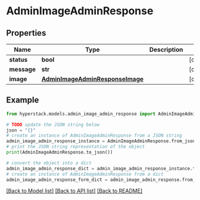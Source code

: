 # AdminImageAdminResponse


## Properties

Name | Type | Description | Notes
------------ | ------------- | ------------- | -------------
**status** | **bool** |  | [optional] 
**message** | **str** |  | [optional] 
**image** | [**AdminImageAdminResponseImage**](AdminImageAdminResponseImage.md) |  | [optional] 

## Example

```python
from hyperstack.models.admin_image_admin_response import AdminImageAdminResponse

# TODO update the JSON string below
json = "{}"
# create an instance of AdminImageAdminResponse from a JSON string
admin_image_admin_response_instance = AdminImageAdminResponse.from_json(json)
# print the JSON string representation of the object
print(AdminImageAdminResponse.to_json())

# convert the object into a dict
admin_image_admin_response_dict = admin_image_admin_response_instance.to_dict()
# create an instance of AdminImageAdminResponse from a dict
admin_image_admin_response_form_dict = admin_image_admin_response.from_dict(admin_image_admin_response_dict)
```
[[Back to Model list]](../README.md#documentation-for-models) [[Back to API list]](../README.md#documentation-for-api-endpoints) [[Back to README]](../README.md)


